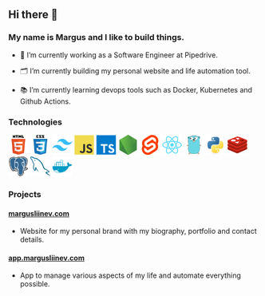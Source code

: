 ## Hi there 👋

### My name is Margus and I like to build things.

- 💼 I’m currently working as a Software Engineer at Pipedrive.

- 🗂️ I’m currently building my personal website and life automation tool.

- 📚 I’m currently learning devops tools such as Docker, Kubernetes and Github Actions.

### Technologies

<p align="left">
    <img src="https://raw.githubusercontent.com/devicons/devicon/master/icons/html5/html5-original-wordmark.svg" alt="html5" width="40" height="40" title="HTML5"/>
    <img src="https://raw.githubusercontent.com/devicons/devicon/master/icons/css3/css3-original-wordmark.svg" alt="css3" width="40" height="40" title="CSS"/>
    <img src="https://raw.githubusercontent.com/devicons/devicon/master/icons/tailwindcss/tailwindcss-original.svg" alt="tailwind" title="Tailwind" width="40" height="40"/>
    <img src="https://raw.githubusercontent.com/devicons/devicon/master/icons/javascript/javascript-original.svg" alt="javascript" width="40" height="40" title="JavaScript" />
    <img src="https://raw.githubusercontent.com/devicons/devicon/master/icons/typescript/typescript-original.svg" alt="typescript" title="TypeScript" width="40" height="40"/>
    <img src="https://raw.githubusercontent.com/devicons/devicon/master/icons/nodejs/nodejs-original.svg" alt="nodejs" title="NodeJS" width="40" height="40"/>
    <img src="https://raw.githubusercontent.com/devicons/devicon/master/icons/svelte/svelte-original.svg" alt="svelte" title="Svelte" width="40" height="40"/>
    <img src="https://raw.githubusercontent.com/devicons/devicon/master/icons/react/react-original.svg" alt="react" width="40" title="React" height="40"/>
    <img src="https://raw.githubusercontent.com/devicons/devicon/master/icons/go/go-original.svg" alt="go" title="Go" width="40" height="40"/>
    <img src="https://raw.githubusercontent.com/devicons/devicon/master/icons/python/python-original.svg" alt="python" title="Python" width="40" height="40"/>
    <img src="https://raw.githubusercontent.com/devicons/devicon/master/icons/redis/redis-original.svg" alt="redis" title="Redis" width="40" height="40"/>
    <img src="https://raw.githubusercontent.com/devicons/devicon/master/icons/postgresql/postgresql-original.svg" alt="postgresql" title="PostgreSQL" width="40" height="40"/>
    <img src="https://raw.githubusercontent.com/devicons/devicon/master/icons/mysql/mysql-original.svg" alt="mysql" title="MySQL" width="40" height="40"/>
    <img src="https://raw.githubusercontent.com/devicons/devicon/master/icons/docker/docker-plain.svg" alt="docker" title="Docker" width="40" height="40"/>
</p>

### Projects

#### [margusliinev.com](https://margusliinev.com)
  - Website for my personal brand with my biography, portfolio and contact details.
#### [app.margusliinev.com](https://app.margusliinev.com)
  - App to manage various aspects of my life and automate everything possible.

